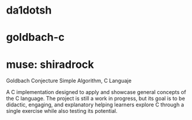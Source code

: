 # da1dotsh
# goldbach-c
# muse: shiradrock

Goldbach Conjecture Simple Algorithm, C Languaje

A C implementation designed to apply and showcase general concepts of the C language. The project is still a work in progress, but its goal is to be didactic, engaging, and explanatory helping learners explore C through a single exercise while also testing its potential.
